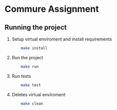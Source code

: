 # Commure Assignment

## Running the project

1. Setup virtual enviroment and install requirements

    ```sh
        make install
    ```

2. Run the project

    ```sh
        make run
    ```

3. Run tests
    ```sh
        make test
    ```
    
4. Deletes virtual enviroment

    ```sh
        make clean
    ```